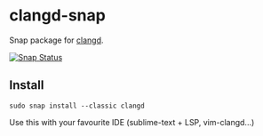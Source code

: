 # clangd-snap
Snap package for [clangd](https://clang.llvm.org/extra/clangd.html).

[![Snap Status](https://build.snapcraft.io/badge/3v1n0/clangd-snap.svg)](https://build.snapcraft.io/user/3v1n0/clangd-snap)

## Install

`sudo snap install --classic clangd`

Use this with your favourite IDE (sublime-text + LSP, vim-clangd...)

